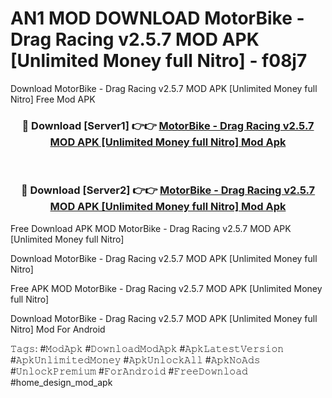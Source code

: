 # AN1 MOD DOWNLOAD MotorBike - Drag Racing v2.5.7 MOD APK [Unlimited Money full Nitro] - f08j7
Download MotorBike - Drag Racing v2.5.7 MOD APK [Unlimited Money full Nitro] Free Mod APK

<div align="center">
<h3>🔴 Download [Server1] 👉👉 <a href="https://apk-comot.site?title=MotorBike_-_Drag_Racing_v2.5.7_MOD_APK_[Unlimited_Money_full_Nitro]">MotorBike - Drag Racing v2.5.7 MOD APK [Unlimited Money full Nitro] Mod Apk</a></h3><br>

<h3>🔴 Download [Server2] 👉👉 <a href="https://apk-comot.site?title=MotorBike_-_Drag_Racing_v2.5.7_MOD_APK_[Unlimited_Money_full_Nitro]">MotorBike - Drag Racing v2.5.7 MOD APK [Unlimited Money full Nitro] Mod Apk</a></h3>
</div>


Free Download APK MOD MotorBike - Drag Racing v2.5.7 MOD APK [Unlimited Money full Nitro]

Download MotorBike - Drag Racing v2.5.7 MOD APK [Unlimited Money full Nitro] 

Free APK MOD MotorBike - Drag Racing v2.5.7 MOD APK [Unlimited Money full Nitro] 

Download MotorBike - Drag Racing v2.5.7 MOD APK [Unlimited Money full Nitro] Mod For Android

𝚃𝚊𝚐𝚜: #𝙼𝚘𝚍𝙰𝚙𝚔 #𝙳𝚘𝚠𝚗𝚕𝚘𝚊𝚍𝙼𝚘𝚍𝙰𝚙𝚔 #𝙰𝚙𝚔𝙻𝚊𝚝𝚎𝚜𝚝𝚅𝚎𝚛𝚜𝚒𝚘𝚗 #𝙰𝚙𝚔𝚄𝚗𝚕𝚒𝚖𝚒𝚝𝚎𝚍𝙼𝚘𝚗𝚎𝚢 #𝙰𝚙𝚔𝚄𝚗𝚕𝚘𝚌𝚔𝙰𝚕𝚕 #𝙰𝚙𝚔𝙽𝚘𝙰𝚍𝚜 #𝚄𝚗𝚕𝚘𝚌𝚔𝙿𝚛𝚎𝚖𝚒𝚞𝚖 #𝙵𝚘𝚛𝙰𝚗𝚍𝚛𝚘𝚒𝚍 #𝙵𝚛𝚎𝚎𝙳𝚘𝚠𝚗𝚕𝚘𝚊𝚍 #home_design_mod_apk